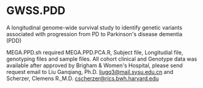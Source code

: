 # GWSS.PDD
A longitudinal genome-wide survival study to identify genetic variants associated with progression from PD to Parkinson's disease dementia (PDD)

MEGA.PPD.sh required MEGA.PPD.PCA.R, Subject file, Longitudial file, genotyping files and sample files.
All cohort clinical and Genotype data was available after approved by Brigham & Women's Hospital, please send request email to Liu Ganqiang, Ph.D. <liugq3@mail.sysu.edu.cn>  and Scherzer, Clemens R.,M.D. <cscherzer@rics.bwh.harvard.edu>
